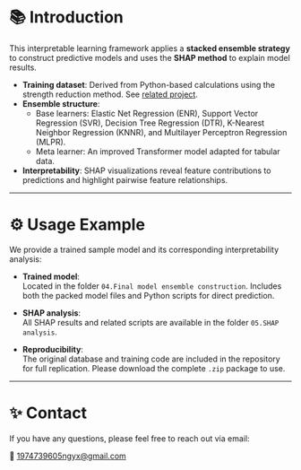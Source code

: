 # 📚 Introduction  

This interpretable learning framework applies a **stacked ensemble strategy** to construct predictive models and uses the **SHAP method** to explain model results.  

- **Training dataset**: Derived from Python-based calculations using the strength reduction method. See [related project](https://github.com/QiningDeng/The-programming-performance-of-ChatGPT-in-Slope-stability-analysis).  
- **Ensemble structure**:  
  - Base learners: Elastic Net Regression (ENR), Support Vector Regression (SVR), Decision Tree Regression (DTR), K-Nearest Neighbor Regression (KNNR), and Multilayer Perceptron Regression (MLPR).  
  - Meta learner: An improved Transformer model adapted for tabular data.  
- **Interpretability**: SHAP visualizations reveal feature contributions to predictions and highlight pairwise feature relationships.  

---

# ⚙️ Usage Example  

We provide a trained sample model and its corresponding interpretability analysis:  

- **Trained model**:  
  Located in the folder `04.Final model ensemble construction`. Includes both the packed model files and Python scripts for direct prediction.  

- **SHAP analysis**:  
  All SHAP results and related scripts are available in the folder `05.SHAP analysis`.  

- **Reproducibility**:  
  The original database and training code are included in the repository for full replication. Please download the complete `.zip` package to use.  

---

# ✨ Contact  

If you have any questions, please feel free to reach out via email:  

📧 1974739605ngyx@gmail.com  
